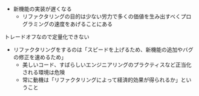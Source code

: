 - 新機能の実装が遅くなる
	- リファクタリングの目的は少ない労力で多くの価値を生み出すべくプログラミングの速度をあげることにある

トレードオフなので定量化できない

- リファクタリングをするのは「スピードを上げるため、新機能の追加やバグの修正を速めるため」
	- 美しいコード、すばらしいエンジニアリングのプラクティスなど正当化される環境は危険
	- 常に動機は「リファクタリングによって経済的効果が得られるか」ということ